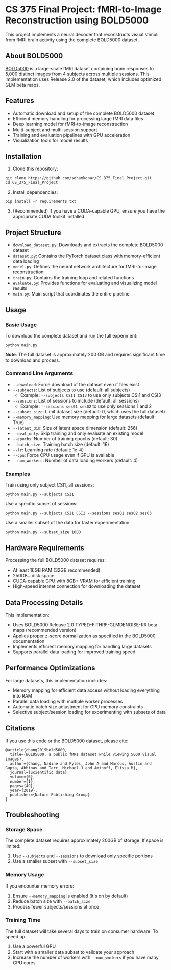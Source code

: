 # CS 375 Final Project: fMRI-to-Image Reconstruction using BOLD5000

This project implements a neural decoder that reconstructs visual stimuli from fMRI brain activity using the complete BOLD5000 dataset.

## About BOLD5000

[BOLD5000](https://bold5000.github.io/) is a large-scale fMRI dataset containing brain responses to 5,000 distinct images from 4 subjects across multiple sessions. This implementation uses Release 2.0 of the dataset, which includes optimized GLM beta maps.

## Features

- Automatic download and setup of the complete BOLD5000 dataset
- Efficient memory handling for processing large fMRI data files
- Deep learning model for fMRI-to-image reconstruction
- Multi-subject and multi-session support
- Training and evaluation pipelines with GPU acceleration
- Visualization tools for model results

## Installation

1. Clone this repository:
```
git clone https://github.com/sohamkonar/CS_375_Final_Project.git
cd CS_375_Final_Project
```

2. Install dependencies:
```
pip install -r requirements.txt
```

3. (Recommended) If you have a CUDA-capable GPU, ensure you have the appropriate CUDA toolkit installed.

## Project Structure

- `download_dataset.py`: Downloads and extracts the complete BOLD5000 dataset
- `dataset.py`: Contains the PyTorch dataset class with memory-efficient data loading
- `model.py`: Defines the neural network architecture for fMRI-to-image reconstruction
- `train.py`: Contains the training loop and related functions
- `evaluate.py`: Provides functions for evaluating and visualizing model results
- `main.py`: Main script that coordinates the entire pipeline

## Usage

### Basic Usage

To download the complete dataset and run the full experiment:

```
python main.py
```

**Note**: The full dataset is approximately 200 GB and requires significant time to download and process.

### Command Line Arguments

- `--download`: Force download of the dataset even if files exist
- `--subjects`: List of subjects to use (default: all subjects)
  - Example: `--subjects CSI1 CSI3` to use only subjects CSI1 and CSI3
- `--sessions`: List of sessions to include (default: all sessions)
  - Example: `--sessions ses01 ses02` to use only sessions 1 and 2
- `--subset_size`: Limit dataset size (default: 0, which uses the full dataset)
- `--memory_mapping`: Use memory mapping for large datasets (default: True)
- `--latent_dim`: Size of latent space dimension (default: 256)
- `--eval_only`: Skip training and only evaluate an existing model
- `--epochs`: Number of training epochs (default: 30)
- `--batch_size`: Training batch size (default: 16)
- `--lr`: Learning rate (default: 1e-4)
- `--cpu`: Force CPU usage even if GPU is available
- `--num_workers`: Number of data loading workers (default: 4)

### Examples

Train using only subject CSI1, all sessions:
```
python main.py --subjects CSI1
```

Use a specific subset of sessions:
```
python main.py --subjects CSI1 CSI2 --sessions ses01 ses02 ses03
```

Use a smaller subset of the data for faster experimentation:
```
python main.py --subset_size 1000
```

## Hardware Requirements

Processing the full BOLD5000 dataset requires:

- At least 16GB RAM (32GB recommended)
- 250GB+ disk space
- CUDA-capable GPU with 8GB+ VRAM for efficient training
- High-speed internet connection for downloading the dataset

## Data Processing Details

This implementation:
- Uses BOLD5000 Release 2.0 TYPED-FITHRF-GLMDENOISE-RR beta maps (recommended version)
- Applies proper z-score normalization as specified in the BOLD5000 documentation
- Implements efficient memory mapping for handling large datasets
- Supports parallel data loading for improved training speed

## Performance Optimizations

For large datasets, this implementation includes:
- Memory mapping for efficient data access without loading everything into RAM
- Parallel data loading with multiple worker processes
- Automatic batch size adjustment for GPU memory constraints
- Selective subject/session loading for experimenting with subsets of data

## Citations

If you use this code or the BOLD5000 dataset, please cite:

```
@article{chang2019bold5000,
  title={BOLD5000, a public fMRI dataset while viewing 5000 visual images},
  author={Chang, Nadine and Pyles, John A and Marcus, Austin and Gupta, Abhinav and Tarr, Michael J and Aminoff, Elissa M},
  journal={Scientific data},
  volume={6},
  number={1},
  pages={49},
  year={2019},
  publisher={Nature Publishing Group}
}
```

## Troubleshooting

### Storage Space

The complete dataset requires approximately 200GB of storage. If space is limited:
1. Use `--subjects` and `--sessions` to download only specific portions
2. Use a smaller subset with `--subset_size`

### Memory Usage

If you encounter memory errors:
1. Ensure `--memory_mapping` is enabled (it's on by default)
2. Reduce batch size with `--batch_size`
3. Process fewer subjects/sessions at once

### Training Time

The full dataset will take several days to train on consumer hardware. To speed up:
1. Use a powerful GPU
2. Start with a smaller data subset to validate your approach
3. Increase the number of workers with `--num_workers` if you have many CPU cores
```